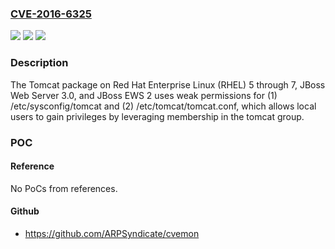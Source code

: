 ### [CVE-2016-6325](https://cve.mitre.org/cgi-bin/cvename.cgi?name=CVE-2016-6325)
![](https://img.shields.io/static/v1?label=Product&message=n%2Fa&color=blue)
![](https://img.shields.io/static/v1?label=Version&message=n%2Fa&color=blue)
![](https://img.shields.io/static/v1?label=Vulnerability&message=n%2Fa&color=brighgreen)

### Description

The Tomcat package on Red Hat Enterprise Linux (RHEL) 5 through 7, JBoss Web Server 3.0, and JBoss EWS 2 uses weak permissions for (1) /etc/sysconfig/tomcat and (2) /etc/tomcat/tomcat.conf, which allows local users to gain privileges by leveraging membership in the tomcat group.

### POC

#### Reference
No PoCs from references.

#### Github
- https://github.com/ARPSyndicate/cvemon

